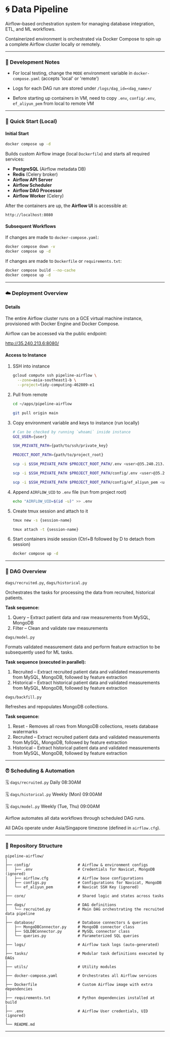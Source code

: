 # 🌀 Data Pipeline

Airflow–based orchestration system for managing database integration, ETL, and ML workflows.

Containerized environment is orchestrated via Docker Compose to spin up a complete Airflow cluster locally or remotely.

---

### 🧠 Development Notes

* For local testing, change the `MODE` environment variable in `docker-compose.yaml` (accepts 'local' or 'remote')

* Logs for each DAG run are stored under `/logs/dag_id=<dag_name>/`

* Before starting up containers in VM, need to copy `.env`, `config/.env`, `ef_aliyun_pem` from local to remote VM 

---

### 🚀 Quick Start (Local)

#### Initial Start

```bash
docker compose up -d
```

Builds custom Airflow image (local `Dockerfile`) and starts all required services:

* **PostgreSQL** (Airflow metadata DB)
* **Redis** (Celery broker)
* **Airflow API Server**
* **Airflow Scheduler**
* **Airflow DAG Processor**
* **Airflow Worker** (Celery)

After the containers are up, the **Airflow UI** is accessible at:

```
http://localhost:8080
```

#### Subsequent Workflows

If changes are made to `docker-compose.yaml`:

```bash
docker compose down -v
docker compose up -d
```

If changes are made to `Dockerfile` or `requirements.txt`:

```bash
docker compose build --no-cache
docker compose up -d
```

---

### ☁️ Deployment Overview

#### Details

The entire Airflow cluster runs on a GCE virtual machine instance, provisioned with Docker Engine and Docker Compose.

Airflow can be accessed via the public endpoint:

http://35.240.213.6:8080/

#### Access to Instance

1. SSH into instance

    ```bash
    gcloud compute ssh pipeline-airflow \
      --zone=asia-southeast1-b \
      --project=tidy-computing-462809-e1
    ```

2. Pull from remote

    ```bash
    cd ~/apps/pipeline-airflow
    
    git pull origin main
    ```

3. Copy environment variable and keys to instance (run locally)

    ```bash
    # Can be checked by running `whoami` inside instance 
    GCE_USER={user}
   
    SSH_PRIVATE_PATH={path/to/ssh/private_key}
    
    PROJECT_ROOT_PATH={path/to/project_root}
   
    scp -i $SSH_PRIVATE_PATH $PROJECT_ROOT_PATH/.env <user>@35.240.213.6:~/apps/pipeline-airflow/
    
    scp -i $SSH_PRIVATE_PATH $PROJECT_ROOT_PATH/config/.env <user>@35.240.213.6:~/apps/pipeline-airflow/
    
    scp -i $SSH_PRIVATE_PATH $PROJECT_ROOT_PATH/config/ef_aliyun_pem <user>@35.240.213.6:~/apps/pipeline-airflow/
    ```

4. Append `AIRFLOW_UID` to `.env` file (run from project root)
    
    ```bash
    echo "AIRFLOW_UID=$(id -u)" >> .env
    ```

5. Create tmux session and attach to it
    
    ```bash
    tmux new -s {session-name}
    
    tmux attach -t {session-name}
    ```

6. Start containers inside session (Ctrl+B followed by D to detach from session)

    ```bash
    docker compose up -d
    ```

---

### 🧩 DAG Overview

`dags/recruited.py`, `dags/historical.py`

Orchestrates the tasks for processing the data from recruited, historical patients.

**Task sequence:**

1. Query – Extract patient data and raw measurements from MySQL, MongoDB
2. Filter – Clean and validate raw measurements

`dags/model.py`

Formats validated measurement data and perform feature extraction to be subsequently used for ML tasks.

**Task sequence (executed in parallel):**

1. Recruited – Extract recruited patient data and validated measurements from MySQL, MongoDB, followed by feature extraction
2. Historical – Extract historical patient data and validated measurements from MySQL, MongoDB, followed by feature extraction

`dags/backfill.py`

Refreshes and repopulates MongoDB collections.

**Task sequence:**

1. Reset - Removes all rows from MongoDB collections, resets database watermarks
2. Recruited – Extract recruited patient data and validated measurements from MySQL, MongoDB, followed by feature extraction
3. Historical – Extract historical patient data and validated measurements from MySQL, MongoDB, followed by feature extraction

---

### ⏰ Scheduling & Automation

🗓️ `dags/recruited.py` Daily 08:30AM

🗓️ `dags/historical.py` Weekly (Mon) 09:00AM

🗓️ `dags/model.py` Weekly (Tue, Thu) 09:00AM

Airflow automates all data workflows through scheduled DAG runs.

All DAGs operate under Asia/Singapore timezone (defined in `airflow.cfg`).

---

### 📁 Repository Structure

```
pipeline-airflow/
│
├── config/                     # Airflow & environment configs
│   ├── .env                    # Credentials for Navicat, MongoDB (ignored)
│   ├── airflow.cfg             # Airflow base configurations
│   ├── configs.py              # Configurations for Navicat, MongoDB
│   └── ef_aliyun_pem           # Navicat SSH Key (ignored)
│
├── core/                       # Shared logic and states across tasks
│
├── dags/                       # DAG definitions
│   └── recruited.py            # Main DAG orchestrating the recruited data pipeline
│
├── database/                   # Database connectors & queries
│   ├── MongoDBConnector.py     # MongoDB connector class
│   ├── SQLDBConnector.py       # MySQL connector class
│   └── queries.py              # Parameterized SQL queries
│
├── logs/                       # Airflow task logs (auto-generated)
│
├── tasks/                      # Modular task definitions executed by DAGs
│
├── utils/                      # Utility modules
│
├── docker-compose.yaml         # Orchestrates all Airflow services
│
├── Dockerfile                  # Custom Airflow image with extra dependencies
│
├── requirements.txt            # Python dependencies installed at build
│
├── .env                        # Airflow User credentials, UID (ignored)
│
└── README.md
```

---